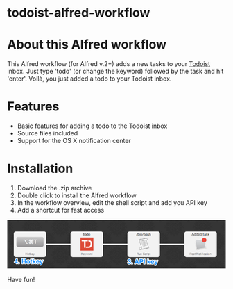 todoist-alfred-workflow
=======================


# About this Alfred workflow

This Alfred workflow (for Alfred v.2+) adds a new tasks to your [Todoist](https://www.todoist.com) inbox. Just type 'todo' (or change the keyword) followed by the task and hit 'enter'. Voilà, you just added a todo to your Todoist inbox.


# Features

- Basic features for adding a todo to the Todoist inbox
- Source files included
- Support for the OS X notification center

# Installation

1. Download the .zip archive
2. Double click to install the Alfred workflow
3. In the workflow overview, edit the shell script and add you API key
4. Add a shortcut for fast access

![alt tag](https://raw.githubusercontent.com/160grad/todoist-alfred-workflow/master/screenshots/howto1.png)

Have fun!
